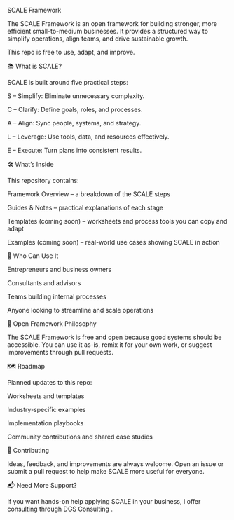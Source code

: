 SCALE Framework

The SCALE Framework is an open framework for building stronger, more efficient small-to-medium businesses. It provides a structured way to simplify operations, align teams, and drive sustainable growth.

This repo is free to use, adapt, and improve.

📚 What is SCALE?

SCALE is built around five practical steps:

S – Simplify: Eliminate unnecessary complexity.

C – Clarify: Define goals, roles, and processes.

A – Align: Sync people, systems, and strategy.

L – Leverage: Use tools, data, and resources effectively.

E – Execute: Turn plans into consistent results.

🛠 What’s Inside

This repository contains:

Framework Overview – a breakdown of the SCALE steps

Guides & Notes – practical explanations of each stage

Templates (coming soon) – worksheets and process tools you can copy and adapt

Examples (coming soon) – real-world use cases showing SCALE in action

🎯 Who Can Use It

Entrepreneurs and business owners

Consultants and advisors

Teams building internal processes

Anyone looking to streamline and scale operations

🌱 Open Framework Philosophy

The SCALE Framework is free and open because good systems should be accessible. You can use it as-is, remix it for your own work, or suggest improvements through pull requests.

🗺 Roadmap

Planned updates to this repo:

 Worksheets and templates

 Industry-specific examples

 Implementation playbooks

 Community contributions and shared case studies

🤝 Contributing

Ideas, feedback, and improvements are always welcome. Open an issue or submit a pull request to help make SCALE more useful for everyone.

📬 Need More Support?

If you want hands-on help applying SCALE in your business, I offer consulting through DGS Consulting
.
